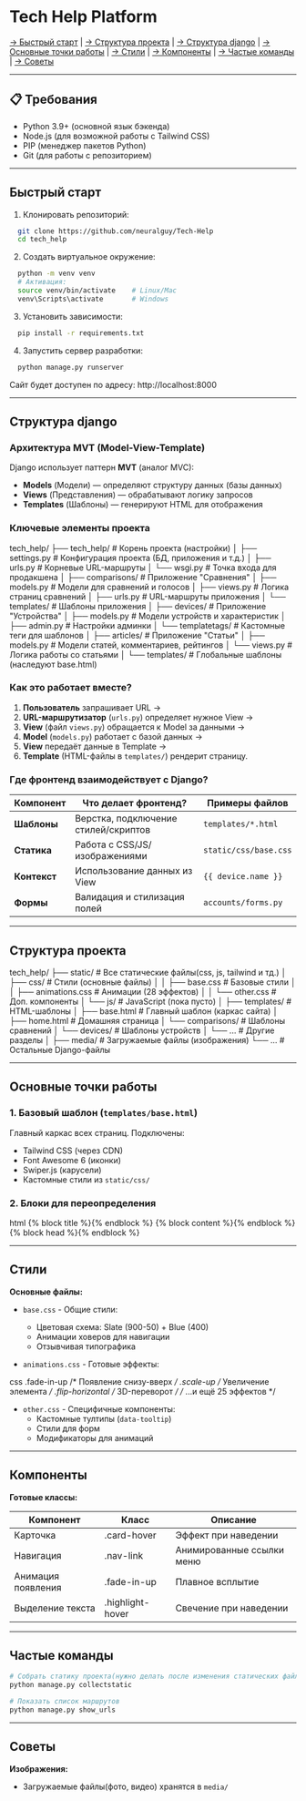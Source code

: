 # Tech Help Platform

[→ Быстрый старт](#быстрый-старт) | 
[→ Структура проекта](#структура-проекта) | 
[→ Структура django](#структура-django) | 
[→ Основные точки работы](#основные-точки-работы) | 
[→ Стили](#стили) | 
[→ Компоненты](#компоненты) | 
[→ Частые команды](#частые-команды) | 
[→ Советы](#советы)

---

## 📋 Требования
- Python 3.9+ (основной язык бэкенда)
- Node.js (для возможной работы с Tailwind CSS)
- PIP (менеджер пакетов Python)
- Git (для работы с репозиторием)

---

## Быстрый старт
1. Клонировать репозиторий:

```bash
  git clone https://github.com/neuralguy/Tech-Help
  cd tech_help
```

2. Создать виртуальное окружение:

```bash
  python -m venv venv
  # Активация:
  source venv/bin/activate    # Linux/Mac
  venv\Scripts\activate       # Windows
```

3. Установить зависимости:

```bash
  pip install -r requirements.txt
```

4. Запустить сервер разработки:
   
```bash
  python manage.py runserver
```
   
Сайт будет доступен по адресу: http://localhost:8000

---

## Структура django

### Архитектура MVT (Model-View-Template)
Django использует паттерн **MVT** (аналог MVC):
- **Models** (Модели) — определяют структуру данных (базы данных)
- **Views** (Представления) — обрабатывают логику запросов
- **Templates** (Шаблоны) — генерируют HTML для отображения

### Ключевые элементы проекта

tech_help/
├── tech_help/ # Корень проекта (настройки)
│ ├── settings.py # Конфигурация проекта (БД, приложения и т.д.)
│ ├── urls.py # Корневые URL-маршруты
│ └── wsgi.py # Точка входа для продакшена
│
├── comparisons/ # Приложение "Сравнения"
│ ├── models.py # Модели для сравнений и голосов
│ ├── views.py # Логика страниц сравнений
│ ├── urls.py # URL-маршруты приложения
│ └── templates/ # Шаблоны приложения
│
├── devices/ # Приложение "Устройства"
│ ├── models.py # Модели устройств и характеристик
│ ├── admin.py # Настройки админки
│ └── templatetags/ # Кастомные теги для шаблонов
│
├── articles/ # Приложение "Статьи"
│ ├── models.py # Модели статей, комментариев, рейтингов
│ └── views.py # Логика работы со статьями
│
└── templates/ # Глобальные шаблоны (наследуют base.html)

### Как это работает вместе?
1. **Пользователь** запрашивает URL → 
2. **URL-маршрутизатор** (`urls.py`) определяет нужное View → 
3. **View** (файл `views.py`) обращается к Model за данными → 
4. **Model** (`models.py`) работает с базой данных → 
5. **View** передаёт данные в Template → 
6. **Template** (HTML-файлы в `templates/`) рендерит страницу.

### Где фронтенд взаимодействует с Django?
| Компонент         | Что делает фронтенд?               | Примеры файлов        |
|--------------------|------------------------------------|-----------------------|
| **Шаблоны**       | Верстка, подключение стилей/скриптов | `templates/*.html`    |
| **Статика**       | Работа с CSS/JS/изображениями      | `static/css/base.css` |
| **Контекст**      | Использование данных из View       | `{{ device.name }}`   |
| **Формы**         | Валидация и стилизация полей       | `accounts/forms.py`   |

---

## Структура проекта
tech_help/
├── static/                # Все статические файлы(css, js, tailwind и тд.)
│   ├── css/               # Стили (основные файлы)
│   │   ├── base.css       # Базовые стили
│   │   ├── animations.css # Анимации (28 эффектов)
│   │   └── other.css      # Доп. компоненты
│   └── js/                # JavaScript (пока пусто)
│
├── templates/            # HTML-шаблоны
│   ├── base.html         # Главный шаблон (каркас сайта)
│   ├── home.html         # Домашняя страница
│   └── comparisons/      # Шаблоны сравнений
│   └── devices/          # Шаблоны устройств
│   └── ...               # Другие разделы
│
├── media/                # Загружаемые файлы (изображения)
└── ...                   # Остальные Django-файлы

---

## Основные точки работы
### 1. Базовый шаблон (`templates/base.html`)
Главный каркас всех страниц. Подключены:
- Tailwind CSS (через CDN)
- Font Awesome 6 (иконки)
- Swiper.js (карусели)
- Кастомные стили из `static/css/`

### 2. Блоки для переопределения
html
{% block title %}{% endblock %}     <!-- Заголовок страницы -->
{% block content %}{% endblock %}  <!-- Основной контент -->
{% block head %}{% endblock %}     <!-- Доп. ресурсы в <head> -->

---

## Стили
**Основные файлы:**
- `base.css` - Общие стили:
  - Цветовая схема: Slate (900-50) + Blue (400)
  - Анимации ховеров для навигации
  - Отзывчивая типографика

- `animations.css` - Готовые эффекты:
  
css
  .fade-in-up      /* Появление снизу-вверх */
  .scale-up        /* Увеличение элемента */
  .flip-horizontal /* 3D-переворот */
  /* ...и ещё 25 эффектов */
 

- `other.css` - Специфичные компоненты:
  - Кастомные тултипы (`data-tooltip`)
  - Стили для форм
  - Модификаторы для анимаций

---

## Компоненты
**Готовые классы:**

| Компонент          | Класс           | Описание                 |
|--------------------|-----------------|--------------------------|
| Карточка           | .card-hover     | Эффект при наведении     |
| Навигация          | .nav-link       | Анимированные ссылки меню|
| Анимация появления | .fade-in-up     | Плавное всплытие         |
| Выделение текста   | .highlight-hover| Свечение при наведении   |

---

## Частые команды
```bash
# Собрать статику проекта(нужно делать после изменения статических файлов)
python manage.py collectstatic

# Показать список маршрутов
python manage.py show_urls
```

---

## Советы
**Изображения:**
- Загружаемые файлы(фото, видео) хранятся в `media/`
